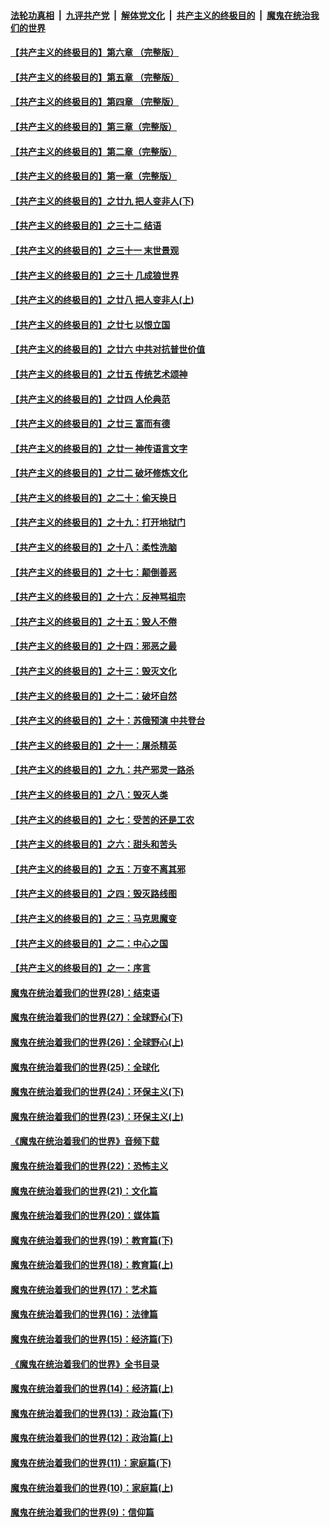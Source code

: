 ####  [法轮功真相](../../../../basic/blob/master/README.md?t=10171313) &nbsp;|&nbsp; [九评共产党](../../../../9ping.md/blob/master/README.md?t=10171313) &nbsp;|&nbsp; [解体党文化](../../../../jtdwh.md/blob/master/README.md?t=10171313)  &nbsp;|&nbsp; [共产主义的终极目的](../../../../gczydzjmd.md/blob/master/README.md?t=10171313) &nbsp;|&nbsp; [魔鬼在统治我们的世界](../../../../mgztzwmdsj.md/blob/master/README.md?t=10171313) 

#### [【共产主义的终极目的】第六章 （完整版）](../pages/nsc422/n11428913.md?t=10171313) 

#### [【共产主义的终极目的】第五章 （完整版）](../pages/nsc422/n11428912.md?t=10171313) 

#### [【共产主义的终极目的】第四章 （完整版）](../pages/nsc422/n11428907.md?t=10171313) 

#### [【共产主义的终极目的】第三章（完整版）](../pages/nsc422/n11428848.md?t=10171313) 

#### [【共产主义的终极目的】第二章（完整版）](../pages/nsc422/n11428831.md?t=10171313) 

#### [【共产主义的终极目的】第一章（完整版）](../pages/nsc422/n11417651.md?t=10171313) 

#### [【共产主义的终极目的】之廿九 把人变非人(下)](../pages/nsc422/n11344140.md?t=10171313) 

#### [【共产主义的终极目的】之三十二 结语](../pages/nsc422/n11360535.md?t=10171313) 

#### [【共产主义的终极目的】之三十一 末世景观](../pages/nsc422/n11351129.md?t=10171313) 

#### [【共产主义的终极目的】之三十 几成狼世界](../pages/nsc422/n11348280.md?t=10171313) 

#### [【共产主义的终极目的】之廿八 把人变非人(上)](../pages/nsc422/n11340492.md?t=10171313) 

#### [【共产主义的终极目的】之廿七 以恨立国](../pages/nsc422/n11336944.md?t=10171313) 

#### [【共产主义的终极目的】之廿六 中共对抗普世价值](../pages/nsc422/n11324785.md?t=10171313) 

#### [【共产主义的终极目的】之廿五 传统艺术颂神](../pages/nsc422/n11296396.md?t=10171313) 

#### [【共产主义的终极目的】之廿四 人伦典范](../pages/nsc422/n11296397.md?t=10171313) 

#### [【共产主义的终极目的】之廿三 富而有德](../pages/nsc422/n11283598.md?t=10171313) 

#### [【共产主义的终极目的】之廿一 神传语言文字](../pages/nsc422/n11263265.md?t=10171313) 

#### [【共产主义的终极目的】之廿二 破坏修炼文化](../pages/nsc422/n11245728.md?t=10171313) 

#### [【共产主义的终极目的】之二十：偷天换日](../pages/nsc422/n11238846.md?t=10171313) 

#### [【共产主义的终极目的】之十九：打开地狱门](../pages/nsc422/n11206376.md?t=10171313) 

#### [【共产主义的终极目的】之十八：柔性洗脑](../pages/nsc422/n11199994.md?t=10171313) 

#### [【共产主义的终极目的】之十七：颠倒善恶](../pages/nsc422/n11179782.md?t=10171313) 

#### [【共产主义的终极目的】之十六：反神骂祖宗](../pages/nsc422/n11166798.md?t=10171313) 

#### [【共产主义的终极目的】之十五：毁人不倦](../pages/nsc422/n11166792.md?t=10171313) 

#### [【共产主义的终极目的】之十四：邪恶之最](../pages/nsc422/n11150249.md?t=10171313) 

#### [【共产主义的终极目的】之十三：毁灭文化](../pages/nsc422/n11135227.md?t=10171313) 

#### [【共产主义的终极目的】之十二：破坏自然](../pages/nsc422/n11135214.md?t=10171313) 

#### [【共产主义的终极目的】之十：苏俄预演 中共登台](../pages/nsc422/n11118424.md?t=10171313) 

#### [【共产主义的终极目的】之十一：屠杀精英](../pages/nsc422/n11118442.md?t=10171313) 

#### [【共产主义的终极目的】之九：共产邪灵一路杀](../pages/nsc422/n11114139.md?t=10171313) 

#### [【共产主义的终极目的】之八：毁灭人类](../pages/nsc422/n11108503.md?t=10171313) 

#### [【共产主义的终极目的】之七：受苦的还是工农](../pages/nsc422/n11101809.md?t=10171313) 

#### [【共产主义的终极目的】之六：甜头和苦头](../pages/nsc422/n11096971.md?t=10171313) 

#### [【共产主义的终极目的】之五：万变不离其邪](../pages/nsc422/n11091285.md?t=10171313) 

#### [【共产主义的终极目的】之四：毁灭路线图](../pages/nsc422/n11086284.md?t=10171313) 

#### [【共产主义的终极目的】之三：马克思魔变](../pages/nsc422/n11061941.md?t=10171313) 

#### [【共产主义的终极目的】之二：中心之国](../pages/nsc422/n11047728.md?t=10171313) 

#### [【共产主义的终极目的】之一：序言](../pages/nsc422/n11086077.md?t=10171313) 

#### [魔鬼在统治着我们的世界(28)：结束语](../pages/nsc422/n10936246.md?t=10171313) 

#### [魔鬼在统治着我们的世界(27)：全球野心(下)](../pages/nsc422/n10928319.md?t=10171313) 

#### [魔鬼在统治着我们的世界(26)：全球野心(上)](../pages/nsc422/n10900318.md?t=10171313) 

#### [魔鬼在统治着我们的世界(25)：全球化](../pages/nsc422/n10788205.md?t=10171313) 

#### [魔鬼在统治着我们的世界(24)：环保主义(下)](../pages/nsc422/n10695307.md?t=10171313) 

#### [魔鬼在统治着我们的世界(23)：环保主义(上)](../pages/nsc422/n10688613.md?t=10171313) 

#### [《魔鬼在统治着我们的世界》音频下载](../pages/nsc422/n10635553.md?t=10171313) 

#### [魔鬼在统治着我们的世界(22)：恐怖主义](../pages/nsc422/n10614727.md?t=10171313) 

#### [魔鬼在统治着我们的世界(21)：文化篇](../pages/nsc422/n10597706.md?t=10171313) 

#### [魔鬼在统治着我们的世界(20)：媒体篇](../pages/nsc422/n10586579.md?t=10171313) 

#### [魔鬼在统治着我们的世界(19)：教育篇(下)](../pages/nsc422/n10564808.md?t=10171313) 

#### [魔鬼在统治着我们的世界(18)：教育篇(上)](../pages/nsc422/n10526970.md?t=10171313) 

#### [魔鬼在统治着我们的世界(17)：艺术篇](../pages/nsc422/n10499093.md?t=10171313) 

#### [魔鬼在统治着我们的世界(16)：法律篇](../pages/nsc422/n10485969.md?t=10171313) 

#### [魔鬼在统治着我们的世界(15)：经济篇(下)](../pages/nsc422/n10469975.md?t=10171313) 

#### [《魔鬼在统治着我们的世界》全书目录](../pages/nsc422/n10464261.md?t=10171313) 

#### [魔鬼在统治着我们的世界(14)：经济篇(上)](../pages/nsc422/n10457370.md?t=10171313) 

#### [魔鬼在统治着我们的世界(13)：政治篇(下)](../pages/nsc422/n10448270.md?t=10171313) 

#### [魔鬼在统治着我们的世界(12)：政治篇(上)](../pages/nsc422/n10444576.md?t=10171313) 

#### [魔鬼在统治着我们的世界(11)：家庭篇(下)](../pages/nsc422/n10440961.md?t=10171313) 

#### [魔鬼在统治着我们的世界(10)：家庭篇(上)](../pages/nsc422/n10435448.md?t=10171313) 

#### [魔鬼在统治着我们的世界(9)：信仰篇](../pages/nsc422/n10432159.md?t=10171313) 

